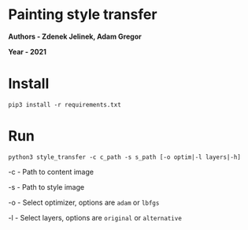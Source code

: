 # Painting style transfer
**Authors - Zdenek Jelinek, Adam Gregor**

**Year - 2021**

# Install
`pip3 install -r requirements.txt`

# Run
`python3 style_transfer -c c_path -s s_path [-o optim|-l layers|-h]`

-c - Path to content image

-s - Path to style image

-o - Select optimizer, options are `adam` or `lbfgs`

-l - Select layers, options are `original` or `alternative`